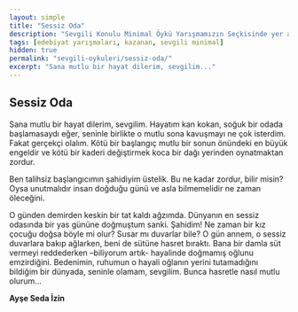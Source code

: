 ```yaml
---
layout: simple
title: "Sessiz Oda"
description: "Sevgili Konulu Minimal Öykü Yarışmamızın Seçkisinde yer almaya hak kazanan 10 öyküden birisi Sessiz Oda..."
tags: [edebiyat yarışmaları, kazanan, sevgili minimal]
hidden: true
permalink: "sevgili-oykuleri/sessiz-oda/"
excerpt: "Sana mutlu bir hayat dilerim, sevgilim..."
---
```


## Sessiz Oda
Sana mutlu bir hayat dilerim, sevgilim. Hayatım  kan kokan, soğuk bir odada başlamasaydı eğer, seninle birlikte o mutlu sona kavuşmayı ne çok isterdim. Fakat gerçekçi olalım. Kötü bir başlangıç mutlu bir sonun önündeki en büyük engeldir ve kötü bir kaderi değiştirmek koca bir dağı yerinden oynatmaktan zordur.  

Ben talihsiz başlangıcımın şahidiyim üstelik. Bu ne kadar zordur, bilir misin? Oysa unutmalıdır insan doğduğu günü ve asla bilmemelidir ne zaman öleceğini.  

O günden demirden keskin bir tat kaldı ağzımda. Dünyanın en sessiz odasında bir yas gününe doğmuştum sanki. Şahidim! Ne zaman bir kız çocuğu doğsa böyle mi olur? Susar mı duvarlar bile? O gün annem, o sessiz duvarlara bakıp ağlarken, beni de sütüne hasret bıraktı. Bana bir damla süt vermeyi reddederken –biliyorum artık- hayalinde doğmamış oğlunu emzirdiğini. Bedenimin, ruhumun o hayali oğlanın yerini tutamadığını bildiğim bir dünyada, seninle olamam, sevgilim. Bunca hasretle nasıl mutlu olurum…  

**Ayşe Seda İzin**
